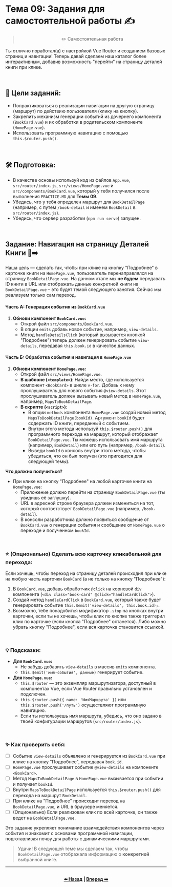 # Тема 09: Задания для самостоятельной работы ✍️
> <p align=center> ✏️ Самостоятельная работа </p>
Ты отлично поработал(а) с настройкой Vue Router и созданием базовых страниц и навигации! Теперь давай сделаем наш каталог более интерактивным, добавив возможность "перейти" на страницу деталей книги при клике.

<br>

## 🎯 Цели заданий:

* Попрактиковаться в реализации навигации на другую страницу (маршрут) по действию пользователя (клику на кнопку).
* Закрепить механизм генерации событий из дочернего компонента (`BookCard.vue`) и их обработки в родительском компоненте (`HomePage.vue`).
* Использовать программную навигацию с помощью `this.$router.push()`.

<br>

## 🛠️ Подготовка:

* В качестве основы используй код из файлов `App.vue`, `src/router/index.js`, `src/views/HomePage.vue` и `src/components/BookCard.vue`, который у тебя получился после выполнения `PRACTICE.MD` для **Темы 09**.
* Убедись, что у тебя определен маршрут для `BookDetailPage` (например, с путем `/book-detail` и именем `BookDetail` в `src/router/index.js`).
* Убедись, что сервер разработки (`npm run serve`) запущен.

<br>

## Задание: Навигация на страницу Деталей Книги 📖➡️

Наша цель — сделать так, чтобы при клике на кнопку "Подробнее" в карточке книги на `HomePage.vue`, пользователь перенаправлялся на страницу `BookDetailPage.vue`. На данном этапе мы **не будем** передавать ID книги в URL или отображать данные конкретной книги на `BookDetailPage.vue` – это будет темой следующего занятия. 
Сейчас мы реализуем только сам переход.

#### Часть А: Генерация события из `BookCard.vue`

1.  **Обнови компонент `BookCard.vue`:**
    * Открой файл `src/components/BookCard.vue`.
    * В опции `emits` добавь новое событие, например, `view-details`.
    * Метод `handleDetailsClick` (который вызывается кнопкой "Подробнее") теперь должен генерировать событие `view-details`, передавая `this.book.id` в качестве данных.

#### Часть Б: Обработка события и навигация в `HomePage.vue`

1.  **Обнови компонент `HomePage.vue`:**
    * Открой файл `src/views/HomePage.vue`.
    * **В шаблоне (`<template>`)**: Найди место, где используется компонент `<BookCard>` в цикле `v-for`. Добавь к нему прослушиватель для нового события `@view-details`. Этот прослушиватель должен вызывать новый метод в `HomePage.vue`, например, `MapsToBookDetailPage`.
    * **В скрипте (`<script>`)**:
        * В опции `methods` компонента `HomePage.vue` создай новый метод `MapsToBookDetailPage(bookId)`. Аргумент `bookId` будет содержать ID книги, переданный с событием.
        * Внутри этого метода используй `this.$router.push()` для программного перехода на маршрут, который отображает `BookDetailPage.vue`. Ты можешь использовать имя маршрута (например, `BookDetail`) или его путь (например, `/book-detail`).
        * Выведи `bookId` в консоль внутри этого метода, чтобы убедиться, что он был получен (это пригодится для следующей темы).

**Что должно получиться?**
* При клике на кнопку "Подробнее" на любой карточке книги на `HomePage.vue`:
    * Приложение должно перейти на страницу `BookDetailPage.vue` (ты увидишь её заглушку).
    * URL в адресной строке браузера должен измениться на тот, который соответствует `BookDetailPage.vue` (например, `/book-detail`).
    * В консоли разработчика должно появиться сообщение от `BookCard.vue` о генерации события и сообщение от `HomePage.vue` о переходе и полученном `bookId`.

<br>

### ⭐ (Опционально) Сделать всю карточку кликабельной для перехода:

Если хочешь, чтобы переход на страницу деталей происходил при клике на любую часть карточки `BookCard` (а не только на кнопку "Подробнее"):
1.  В `BookCard.vue`, добавь обработчик `@click` на корневой `div` компонента (`<div class="book-card" @click="handleCardClick">`).
2.  Создай метод `handleCardClick` в `BookCard.vue`, который также будет генерировать событие `this.$emit('view-details', this.book.id);`.
3.  Возможно, тебе понадобится модификатор `.stop` на кнопках внутри карточки, если ты не хочешь, чтобы клик по кнопке также триггерил клик по карточке (если кнопка "Подробнее" останется). Либо можно убрать кнопку "Подробнее", если вся карточка становится ссылкой.

<br>

### 💡 Подсказки:

* **Для `BookCard.vue`:**
    * Не забудь добавить `view-details` в массив `emits` компонента.
    * `this.$emit('имя-события', данные)` генерирует событие.
* **Для `HomePage.vue`:**
    * `this.$router` — это экземпляр маршрутизатора, доступный в компонентах Vue, если Vue Router правильно установлен и подключен.
    * `this.$router.push({ name: 'ИмяМаршрута' })` или `this.$router.push('/путь')` осуществляют программную навигацию.
    * Если ты используешь имя маршрута, убедись, что оно задано в твоей конфигурации маршрутов (`src/router/index.js`).

<br>

### ✨ Как проверить себя:

* [ ] Событие `view-details` объявлено и генерируется из `BookCard.vue` при клике на кнопку "Подробнее", передавая `book.id`.
* [ ] `HomePage.vue` прослушивает событие `@view-details` на компоненте `<BookCard>`.
* [ ] Метод `MapsToBookDetailPage` в `HomePage.vue` вызывается при событии и получает `bookId`.
* [ ] Внутри `MapsToBookDetailPage` используется `this.$router.push()` для перехода на маршрут `BookDetail`.
* [ ] При клике на "Подробнее" происходит переход на `BookDetailPage.vue`, и URL в браузере меняется.
* [ ] (Опционально) Если реализован клик по всей карточке, он также ведет на `BookDetailPage.vue`.

Это задание укрепляет понимание взаимодействия компонентов через события и знакомит с основами программной навигации, подготавливая почву для работы с динамическими маршрутами.

> Удачи! В следующей теме мы сделаем так, чтобы `BookDetailPage.vue` отображала информацию о **конкретной** выбранной книге.

---


<div align=center style="display:flex;justify-content:center;"> 

**[⬅️ Назад](./PRACTICE.md) | [Вперед ➡️](../10-vue-router-dynamic/THEORY.md)** 

</div>